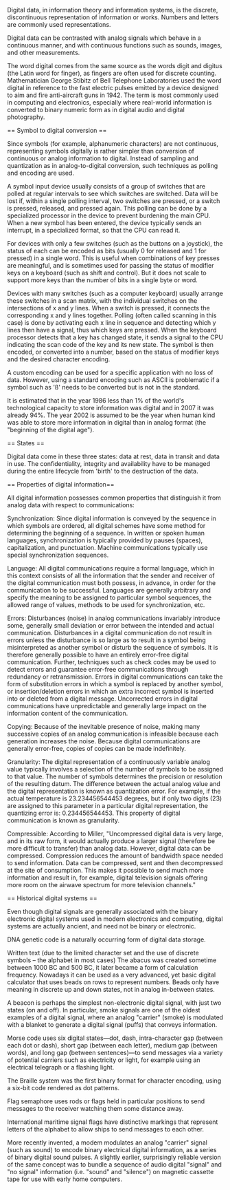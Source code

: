 Digital data, in information theory and information systems, is the discrete, discontinuous representation of information or works. Numbers and letters are commonly used representations.

Digital data can be contrasted with analog signals which behave in a continuous manner, and with continuous functions such as sounds, images, and other measurements.

The word digital comes from the same source as the words digit and digitus (the Latin word for finger), as fingers are often used for discrete counting. Mathematician George Stibitz of Bell Telephone Laboratories used the word digital in reference to the fast electric pulses emitted by a device designed to aim and fire anti-aircraft guns in 1942. The term is most commonly used in computing and electronics, especially where real-world information is converted to binary numeric form as in digital audio and digital photography.


== Symbol to digital conversion ==

Since symbols (for example, alphanumeric characters) are not continuous, representing symbols digitally is rather simpler than conversion of continuous or analog information to digital. Instead of sampling and quantization as in analog-to-digital conversion, such techniques as polling and encoding are used.

A symbol input device usually consists of a group of switches that are polled at regular intervals to see which switches are switched. Data will be lost if, within a single polling interval, two switches are pressed, or a switch is pressed, released, and pressed again. This polling can be done by a specialized processor in the device to prevent burdening the main CPU. When a new symbol has been entered, the device typically sends an interrupt, in a specialized format, so that the CPU can read it.

For devices with only a few switches (such as the buttons on a joystick), the status of each can be encoded as bits (usually 0 for released and 1 for pressed) in a single word. This is useful when combinations of key presses are meaningful, and is sometimes used for passing the status of modifier keys on a keyboard (such as shift and control). But it does not scale to support more keys than the number of bits in a single byte or word.

Devices with many switches (such as a computer keyboard) usually arrange these switches in a scan matrix, with the individual switches on the intersections of x and y lines. When a switch is pressed, it connects the corresponding x and y lines together. Polling (often called scanning in this case) is done by activating each x line in sequence and detecting which y lines then have a signal, thus which keys are pressed. When the keyboard processor detects that a key has changed state, it sends a signal to the CPU indicating the scan code of the key and its new state. The symbol is then encoded, or converted into a number, based on the status of modifier keys and the desired character encoding.

A custom encoding can be used for a specific application with no loss of data. However, using a standard encoding such as ASCII is problematic if a symbol such as 'ß' needs to be converted but is not in the standard.

It is estimated that in the year 1986 less than 1% of the world's technological capacity to store information was digital and in 2007 it was already 94%. The year 2002 is assumed to be the year when human kind was able to store more information in digital than in analog format (the "beginning of the digital age").


== States ==

Digital data come in these three states: data at rest, data in transit and data in use. The confidentiality, integrity and availability have to be managed during the entire lifecycle from 'birth' to the destruction of the data.



== Properties of digital information==

All digital information possesses common properties that distinguish it from analog data with respect to communications:

Synchronization: Since digital information is conveyed by the sequence in which symbols are ordered, all digital schemes have some method for determining the beginning of a sequence. In written or spoken human languages, synchronization is typically provided by pauses (spaces), capitalization, and punctuation. Machine communications typically use special synchronization sequences.

Language: All digital communications require a formal language, which in this context consists of all the information that the sender and receiver of the digital communication must both possess, in advance, in order for the communication to be successful. Languages are generally arbitrary and specify the meaning to be assigned to particular symbol sequences, the allowed range of values, methods to be used for synchronization, etc.

Errors: Disturbances (noise) in analog communications invariably introduce some, generally small deviation or error between the intended and actual communication. Disturbances in a digital communication do not result in errors unless the disturbance is so large as to result in a symbol being misinterpreted as another symbol or disturb the sequence of symbols. It is therefore generally possible to have an entirely error-free digital communication. Further, techniques such as check codes may be used to detect errors and guarantee error-free communications through redundancy or retransmission. Errors in digital communications can take the form of substitution errors in which a symbol is replaced by another symbol, or insertion/deletion errors in which an extra incorrect symbol is inserted into or deleted from a digital message. Uncorrected errors in digital communications have unpredictable and generally large impact on the information content of the communication.

Copying: Because of the inevitable presence of noise, making many successive copies of an analog communication is infeasible because each generation increases the noise. Because digital communications are generally error-free, copies of copies can be made indefinitely.

Granularity: The digital representation of a continuously variable analog value typically involves a selection of the number of symbols to be assigned to that value. The number of symbols determines the precision or resolution of the resulting datum. The difference between the actual analog value and the digital representation is known as quantization error. For example, if the actual temperature is 23.234456544453 degrees, but if only two digits (23) are assigned to this parameter in a particular digital representation, the quantizing error is: 0.234456544453. This property of digital communication is known as granularity.

Compressible: According to Miller, "Uncompressed digital data is very large, and in its raw form, it would actually produce a larger signal (therefore be more difficult to transfer) than analog data. However, digital data can be compressed. Compression reduces the amount of bandwidth space needed to send information. Data can be compressed, sent and then decompressed at the site of consumption. This makes it possible to send much more information and result in, for example, digital television signals offering more room on the airwave spectrum for more television channels."

== Historical digital systems ==

Even though digital signals are generally associated with the binary electronic digital systems used in modern electronics and computing, digital systems are actually ancient, and need not be binary or electronic.

DNA genetic code is a naturally occurring form of digital data storage.

Written text (due to the limited character set and the use of discrete symbols – the alphabet in most cases)
The abacus was created sometime between 1000 BC and 500 BC, it later became a form of calculation frequency. Nowadays it can be used as a very advanced, yet basic digital calculator that uses beads on rows to represent numbers. Beads only have meaning in discrete up and down states, not in analog in-between states.

A beacon is perhaps the simplest non-electronic digital signal, with just two states (on and off). In particular, smoke signals are one of the oldest examples of a digital signal, where an analog "carrier" (smoke) is modulated with a blanket to generate a digital signal (puffs) that conveys information.

Morse code uses six digital states—dot, dash, intra-character gap (between each dot or dash), short gap (between each letter), medium gap (between words), and long gap (between sentences)—to send messages via a variety of potential carriers such as electricity or light, for example using an electrical telegraph or a flashing light.

The Braille system was the first binary format for character encoding, using a six-bit code rendered as dot patterns.

Flag semaphore uses rods or flags held in particular positions to send messages to the receiver watching them some distance away.

International maritime signal flags have distinctive markings that represent letters of the alphabet to allow ships to send messages to each other.

More recently invented, a modem modulates an analog "carrier" signal (such as sound) to encode binary electrical digital information, as a series of binary digital sound pulses. A slightly earlier, surprisingly reliable version of the same concept was to bundle a sequence of audio digital "signal" and "no signal" information (i.e. "sound" and "silence") on magnetic cassette tape for use with early home computers.

